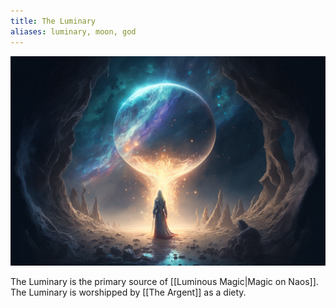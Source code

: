 ```yaml
---
title: The Luminary
aliases: luminary, moon, god
---
```


![the luminary|600](./images/Morne_The_Luminary_the_moon_celestial_body_that_orbits_our_worl_aed676d6-aad8-4173-929c-519717353cb8.png "center horizontal")

The Luminary is the primary source of [[Luminous Magic|Magic on Naos]]. The Luminary is worshipped by [[The Argent]] as a diety.